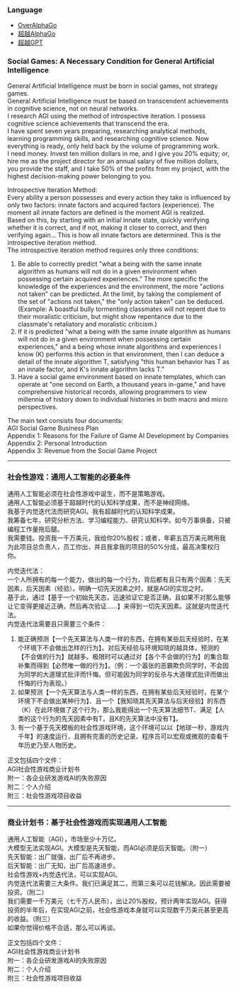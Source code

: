 ### Language  
- [OverAlphaGo](#social-games-a-necessary-condition-for-general-artificial-intelligence)  
- [超越AlphaGo](#社会性游戏通用人工智能的必要条件)  
- [超越GPT](#商业计划书基于社会性游戏而实现通用人工智能)  

### Social Games: A Necessary Condition for General Artificial Intelligence

General Artificial Intelligence must be born in social games, not strategy games.  
General Artificial Intelligence must be based on transcendent achievements in cognitive science, not on neural networks.  
I research AGI using the method of introspective iteration. I possess cognitive science achievements that transcend the era.  
I have spent seven years preparing, researching analytical methods, learning programming skills, and researching cognitive science. Now everything is ready, only held back by the volume of programming work.  
I need money. Invest ten million dollars in me, and I give you 20% equity; or, hire me as the project director for an annual salary of five million dollars, you provide the staff, and I take 50% of the profits from my project, with the highest decision-making power belonging to you.  
  
Introspective Iteration Method:  
Every ability a person possesses and every action they take is influenced by only two factors: innate factors and acquired factors (experience). The moment all innate factors are defined is the moment AGI is realized.  
Based on this, by starting with an initial innate state, quickly verifying whether it is correct, and if not, making it closer to correct, and then verifying again... This is how all innate factors are determined. This is the introspective iteration method.  
The introspective iteration method requires only three conditions:  
1. Be able to correctly predict "what a being with the same innate algorithm as humans will not do in a given environment when possessing certain acquired experiences." The more specific the knowledge of the experiences and the environment, the more "actions not taken" can be predicted. At the limit, by taking the complement of the set of "actions not taken," the "only action taken" can be deduced. (Example: A boastful bully tormenting classmates will not repent due to their moralistic criticism, but might show repentance due to the classmate's retaliatory and moralistic criticism.)  
2. If it is predicted "what a being with the same innate algorithm as humans will not do in a given environment when possessing certain experiences," and a being whose innate algorithms and experiences I know (K) performs this action in that environment, then I can deduce a detail of the innate algorithm T, satisfying "this human behavior has T as an innate factor, and K's innate algorithm lacks T."  
3. Have a social game environment based on innate templates, which can operate at "one second on Earth, a thousand years in-game," and have comprehensive historical records, allowing programmers to view millennia of history down to individual histories in both macro and micro perspectives.  
  
The main text consists four documents:  
AGI Social Game Business Plan  
Appendix 1: Reasons for the Failure of Game AI Development by Companies  
Appendix 2: Personal Introduction  
Appendix 3: Revenue from the Social Game Project  
  
---  
  
### 社会性游戏：通用人工智能的必要条件
  
通用人工智能必须在社会性游戏中诞生，而不是策略游戏。  
通用人工智能必须基于超越时代的认知科学成果，而不是神经网络。  
我基于内觉迭代法而研究AGI。我有超越时代的认知科学成果。  
我筹备七年，研究分析方法、学习编程能力、研究认知科学。如今万事俱备，只被编程工作量拖后腿。  
我需要钱。投资我一千万美元，我给你20%股权；或者，年薪五百万美元聘用我为此项目总负责人，员工你出，并且我拿我的项目的50%分成，最高决策权归你。  
  
内觉迭代法：  
一个人所拥有的每一个能力，做出的每一个行为，背后都有且只有两个因素：先天因素，后天因素（经验）。明确一切先天因素之时，就是AGI的实现之时。  
基于此，通过【基于一个初始先天态，迅速验证它是否正确，且如果不对那么能够让它变得更接近正确，然后再次验证……】来得到一切先天因素。这就是内觉迭代法。  
内觉迭代法需要且只需要三个条件：  
1. 能正确预测【一个先天算法与人类一样的东西，在拥有某些后天经验时，在某个环境下不会做出怎样的行为】。对后天经验与环境知晓的越具体，预测的【不会做的行为】就越多。极限时可以通过对【各个不会做的行为】的集合取补集而得到【必然唯一做的行为】。（例：一个嚣张的恶霸欺负同学时，不会因为同学的大道理式批评而忏悔。但可能因为同学的反杀与大道理式批评而做出忏悔的行为表现。）  
2. 如果预测【一个先天算法与人类一样的东西，在拥有某些后天经验时，在某个环境下不会做出某种行为】、且一个【我知晓其先天算法与后天经验】的东西（K）在此环境做了这个行为，那么我能得出一个先天算法细节T、满足【人类的这个行为的先天因素中有T，且K的先天算法中没有T】。  
3. 有一个基于先天模板的社会性游戏环境，这个环境可以以【地球一秒，游戏内千年】的速度运行，且拥有完善的历史记录、程序员可以宏观或微观的查看千年历史乃至人物历史。  
  
正文包括四个文件：  
AGI社会性游戏商业计划书  
附一：各企业研发游戏AI的失败原因  
附二：个人介绍  
附三：社会性游戏项目收益  
  
---  
  
### 商业计划书：基于社会性游戏而实现通用人工智能
  
通用人工智能（AGI），市场至少十万亿。  
大模型无法实现AGI。大模型是先天智能，而AGI必须是后天智能。（附一）  
先天智能：出厂就强，出厂后不再进步。  
后天智能：出厂无知，出厂后高速进步。  
社会性游戏+内觉迭代法，可以实现AGI。  
内觉迭代法需要三大条件。我们已满足其二，而第三条可以花钱解决。因此需要被投资。（附二）  
我们需要一千万美元（七千万人民币），出让20%股权，预计两年实现AGI。获得投资的半年后，在实现AGI之前，社会性游戏本身就可以实现数千万美元甚至更高的收益。（附三）  
如果你觉得价格不合适，那么可以再谈。  
  
正文包括四个文件：  
AGI社会性游戏商业计划书  
附一：各企业研发游戏AI的失败原因  
附二：个人介绍  
附三：社会性游戏项目收益  